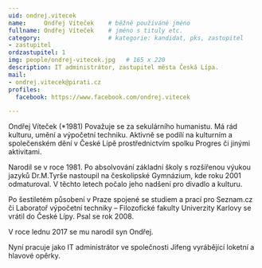 ```yaml
---
uid: ondrej.vitecek
name:     Ondřej Víteček  	# běžně používáné jméno
fullname: Ondřej Víteček  	# jméno s tituly etc.
category:                 	# kategorie: kandidat, pks, zastupitel
- zastupitel
ordzastupitel: 1
img: people/ondrej-vitecek.jpg   # 165 x 220
description: IT administrátor, zastupitel města Česká Lípa.            	# kratký popis, max 160 znaků
mail:
- ondrej.vitecek@pirati.cz
profiles:
  facebook: https://www.facebook.com/ondrej.vitecek

---
```

Ondřej Víteček (*1981) Považuje se za sekulárního humanistu. Má rád kulturu, umění a výpočetní techniku. Aktivně se podílí na kulturním a společenském dění v České Lípě prostřednictvím spolku Progres či jinými aktivitami.

Narodil se v roce 1981. Po absolvování základní školy s rozšířenou výukou jazyků Dr.M.Tyrše nastoupil na českolipské Gymnázium, kde roku 2001 odmaturoval. V těchto letech počalo jeho nadšení pro divadlo a kulturu.

Po šestiletém působení v Praze spojené se studiem a prací pro Seznam.cz či Laboratoř výpočetní techniky – Filozofické fakulty Univerzity Karlovy se vrátil do České Lípy. Psal se rok 2008.

V roce lednu 2017 se mu narodil syn Ondřej.

Nyní pracuje jako IT administrátor ve společnosti Jifeng vyrábějící loketní a hlavové opěrky.